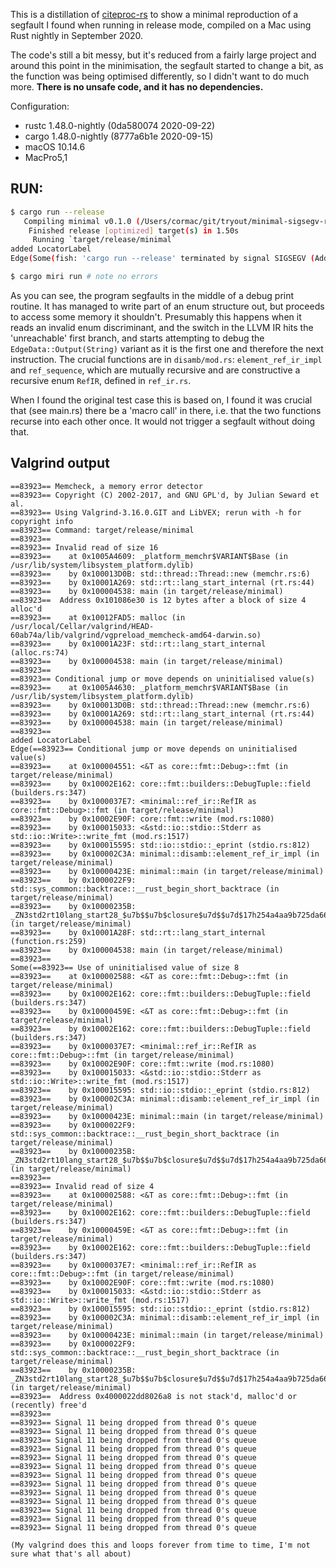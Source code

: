 This is a distillation of [citeproc-rs](https://github.com/citeproc-rs) to show 
a minimal reproduction of a segfault I found when running in release mode, 
compiled on a Mac using Rust nightly in September 2020.

The code's still a bit messy, but it's reduced from a fairly large project and 
around this point in the minimisation, the segfault started to change a bit, as 
the function was being optimised differently, so I didn't want to do much more. 
**There is no unsafe code, and it has no dependencies.**

Configuration:

- rustc 1.48.0-nightly (0da580074 2020-09-22)
- cargo 1.48.0-nightly (8777a6b1e 2020-09-15)
- macOS 10.14.6
- MacPro5,1


## RUN:

```sh
$ cargo run --release
   Compiling minimal v0.1.0 (/Users/cormac/git/tryout/minimal-sigsegv-rust)
    Finished release [optimized] target(s) in 1.50s
     Running `target/release/minimal`
added LocatorLabel
Edge(Some(fish: 'cargo run --release' terminated by signal SIGSEGV (Address boundary error)

$ cargo miri run # note no errors
```

As you can see, the program segfaults in the middle of a debug print routine. 
It has managed to write part of an enum structure out, but proceeds to access 
some memory it shouldn't. Presumably this happens when it reads an invalid enum 
discriminant, and the switch in the LLVM IR hits the 'unreachable' first 
branch, and starts attempting to debug the `EdgeData::Output(String)` variant 
as it is the first one and therefore the next instruction. The crucial 
functions are in `disamb/mod.rs`: `element_ref_ir_impl` and `ref_sequence`, 
which are mutually recursive and are constructive a recursive enum `RefIR`, 
defined in `ref_ir.rs`.

When I found the original test case this is based on, I found it was crucial 
that (see main.rs) there be a 'macro call' in there, i.e. that the two 
functions  recurse into each other once. It would not trigger a segfault 
without doing that.

## Valgrind output


```
==83923== Memcheck, a memory error detector
==83923== Copyright (C) 2002-2017, and GNU GPL'd, by Julian Seward et al.
==83923== Using Valgrind-3.16.0.GIT and LibVEX; rerun with -h for copyright info
==83923== Command: target/release/minimal
==83923==
==83923== Invalid read of size 16
==83923==    at 0x1005A4609: _platform_memchr$VARIANT$Base (in /usr/lib/system/libsystem_platform.dylib)
==83923==    by 0x100013D0B: std::thread::Thread::new (memchr.rs:6)
==83923==    by 0x10001A269: std::rt::lang_start_internal (rt.rs:44)
==83923==    by 0x100004538: main (in target/release/minimal)
==83923==  Address 0x101086e30 is 12 bytes after a block of size 4 alloc'd
==83923==    at 0x10012FAD5: malloc (in /usr/local/Cellar/valgrind/HEAD-60ab74a/lib/valgrind/vgpreload_memcheck-amd64-darwin.so)
==83923==    by 0x10001A23F: std::rt::lang_start_internal (alloc.rs:74)
==83923==    by 0x100004538: main (in target/release/minimal)
==83923==
==83923== Conditional jump or move depends on uninitialised value(s)
==83923==    at 0x1005A4630: _platform_memchr$VARIANT$Base (in /usr/lib/system/libsystem_platform.dylib)
==83923==    by 0x100013D0B: std::thread::Thread::new (memchr.rs:6)
==83923==    by 0x10001A269: std::rt::lang_start_internal (rt.rs:44)
==83923==    by 0x100004538: main (in target/release/minimal)
==83923==
added LocatorLabel
Edge(==83923== Conditional jump or move depends on uninitialised value(s)
==83923==    at 0x100004551: <&T as core::fmt::Debug>::fmt (in target/release/minimal)
==83923==    by 0x10002E162: core::fmt::builders::DebugTuple::field (builders.rs:347)
==83923==    by 0x1000037E7: <minimal::ref_ir::RefIR as core::fmt::Debug>::fmt (in target/release/minimal)
==83923==    by 0x10002E90F: core::fmt::write (mod.rs:1080)
==83923==    by 0x100015033: <&std::io::stdio::Stderr as std::io::Write>::write_fmt (mod.rs:1517)
==83923==    by 0x100015595: std::io::stdio::_eprint (stdio.rs:812)
==83923==    by 0x100002C3A: minimal::disamb::element_ref_ir_impl (in target/release/minimal)
==83923==    by 0x10000423E: minimal::main (in target/release/minimal)
==83923==    by 0x1000022F9: std::sys_common::backtrace::__rust_begin_short_backtrace (in target/release/minimal)
==83923==    by 0x10000235B: _ZN3std2rt10lang_start28_$u7b$$u7b$closure$u7d$$u7d$17h254a4aa9b725da66E.llvm.9306634996709519214 (in target/release/minimal)
==83923==    by 0x10001A28F: std::rt::lang_start_internal (function.rs:259)
==83923==    by 0x100004538: main (in target/release/minimal)
==83923==
Some(==83923== Use of uninitialised value of size 8
==83923==    at 0x100002588: <&T as core::fmt::Debug>::fmt (in target/release/minimal)
==83923==    by 0x10002E162: core::fmt::builders::DebugTuple::field (builders.rs:347)
==83923==    by 0x10000459E: <&T as core::fmt::Debug>::fmt (in target/release/minimal)
==83923==    by 0x10002E162: core::fmt::builders::DebugTuple::field (builders.rs:347)
==83923==    by 0x1000037E7: <minimal::ref_ir::RefIR as core::fmt::Debug>::fmt (in target/release/minimal)
==83923==    by 0x10002E90F: core::fmt::write (mod.rs:1080)
==83923==    by 0x100015033: <&std::io::stdio::Stderr as std::io::Write>::write_fmt (mod.rs:1517)
==83923==    by 0x100015595: std::io::stdio::_eprint (stdio.rs:812)
==83923==    by 0x100002C3A: minimal::disamb::element_ref_ir_impl (in target/release/minimal)
==83923==    by 0x10000423E: minimal::main (in target/release/minimal)
==83923==    by 0x1000022F9: std::sys_common::backtrace::__rust_begin_short_backtrace (in target/release/minimal)
==83923==    by 0x10000235B: _ZN3std2rt10lang_start28_$u7b$$u7b$closure$u7d$$u7d$17h254a4aa9b725da66E.llvm.9306634996709519214 (in target/release/minimal)
==83923==
==83923== Invalid read of size 4
==83923==    at 0x100002588: <&T as core::fmt::Debug>::fmt (in target/release/minimal)
==83923==    by 0x10002E162: core::fmt::builders::DebugTuple::field (builders.rs:347)
==83923==    by 0x10000459E: <&T as core::fmt::Debug>::fmt (in target/release/minimal)
==83923==    by 0x10002E162: core::fmt::builders::DebugTuple::field (builders.rs:347)
==83923==    by 0x1000037E7: <minimal::ref_ir::RefIR as core::fmt::Debug>::fmt (in target/release/minimal)
==83923==    by 0x10002E90F: core::fmt::write (mod.rs:1080)
==83923==    by 0x100015033: <&std::io::stdio::Stderr as std::io::Write>::write_fmt (mod.rs:1517)
==83923==    by 0x100015595: std::io::stdio::_eprint (stdio.rs:812)
==83923==    by 0x100002C3A: minimal::disamb::element_ref_ir_impl (in target/release/minimal)
==83923==    by 0x10000423E: minimal::main (in target/release/minimal)
==83923==    by 0x1000022F9: std::sys_common::backtrace::__rust_begin_short_backtrace (in target/release/minimal)
==83923==    by 0x10000235B: _ZN3std2rt10lang_start28_$u7b$$u7b$closure$u7d$$u7d$17h254a4aa9b725da66E.llvm.9306634996709519214 (in target/release/minimal)
==83923==  Address 0x4000022dd8026a8 is not stack'd, malloc'd or (recently) free'd
==83923==
==83923== Signal 11 being dropped from thread 0's queue
==83923== Signal 11 being dropped from thread 0's queue
==83923== Signal 11 being dropped from thread 0's queue
==83923== Signal 11 being dropped from thread 0's queue
==83923== Signal 11 being dropped from thread 0's queue
==83923== Signal 11 being dropped from thread 0's queue
==83923== Signal 11 being dropped from thread 0's queue
==83923== Signal 11 being dropped from thread 0's queue
==83923== Signal 11 being dropped from thread 0's queue
==83923== Signal 11 being dropped from thread 0's queue
==83923== Signal 11 being dropped from thread 0's queue
==83923== Signal 11 being dropped from thread 0's queue
==83923== Signal 11 being dropped from thread 0's queue

(My valgrind does this and loops forever from time to time, I'm not sure what that's all about)
```

